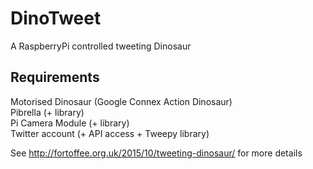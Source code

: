 # DinoTweet
A RaspberryPi controlled tweeting Dinosaur

Requirements
------------
Motorised Dinosaur (Google Connex Action Dinosaur)  
Pibrella (+ library)  
Pi Camera Module (+ library)  
Twitter account (+ API access + Tweepy library)  

See http://fortoffee.org.uk/2015/10/tweeting-dinosaur/ for more details



